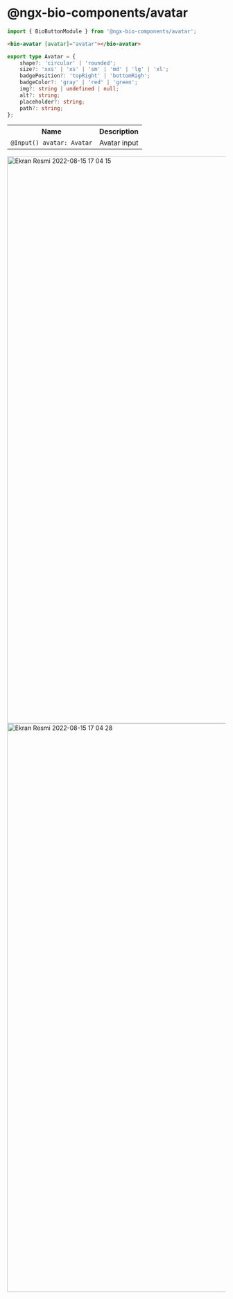 # @ngx-bio-components/avatar

```typescript
import { BioButtonModule } from '@ngx-bio-components/avatar';
```

```html
<bio-avatar [avatar]="avatar"></bio-avatar>
```

```typescript
export type Avatar = {
    shape?: 'circular' | 'rounded';
    size?: 'xxs' | 'xs' | 'sm' | 'md' | 'lg' | 'xl';
    badgePosition?: 'topRight' | 'bottomRigh';
    badgeColor?: 'gray' | 'red' | 'green';
    img?: string | undefined | null;
    alt?: string;
    placeholder?: string;
    path?: string;
};
```

<table>
    <tbody>
<tr>
      <th>Name</th>
      <th>Description</th>
    </th>
<tr>
  <td>
<code>@Input() avatar: Avatar</code>
  </td>
  <td>Avatar input
</td>
</tr>
</tbody></table>

<img width="1304" alt="Ekran Resmi 2022-08-15 17 04 15" src="https://user-images.githubusercontent.com/13598231/184650828-691dc1f2-d406-4370-80e9-d70fd6edf86a.png">

<img width="1308" alt="Ekran Resmi 2022-08-15 17 04 28" src="https://user-images.githubusercontent.com/13598231/184650919-a8e43b43-aeae-4d22-8a5d-937421127650.png">
